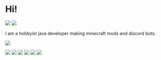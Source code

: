 # Hi!
[![](https://dcbadge.limes.pink/api/shield/135802962013454336?style=flat)](https://discord.gg/PGPWdRBQms)
[![](http://cf.way2muchnoise.eu/author/full_ErdbeerbaerLP_downloads.svg)](https://www.curseforge.com/members/erdbeerbaerlp/projects)


I am a hobbyist java developer making minecraft mods and discord bots.

![](https://github-readme-stats.vercel.app/api/top-langs/?username=ErdbeerbaerLP&theme=blue-green)



[![](https://github-readme-stats.vercel.app/api/pin/?username=ErdbeerbaerLP&repo=DiscordIntegration-Core&theme=transparent)](https://github.com/ErdbeerbaerLP/DiscordIntegration-Core)
[![](https://github-readme-stats.vercel.app/api/pin/?username=ErdbeerbaerLP&repo=DiscordIntegration-Forge&theme=transparent)](https://github.com/ErdbeerbaerLP/DiscordIntegration-Forge)
[![](https://github-readme-stats.vercel.app/api/pin/?username=ErdbeerbaerLP&repo=DiscordIntegration-Fabric&theme=transparent)](https://github.com/ErdbeerbaerLP/DiscordIntegration-Fabric)
[![](https://github-readme-stats.vercel.app/api/pin/?username=ErdbeerbaerLP&repo=DiscordIntegration-Spigot&theme=transparent)](https://github.com/ErdbeerbaerLP/DiscordIntegration-Spigot)
[![](https://github-readme-stats.vercel.app/api/pin/?username=ErdbeerbaerLP&repo=BluemapFrontiers&theme=transparent)](https://github.com/ErdbeerbaerLP/BluemapFrontiers)
[![](https://github-readme-stats.vercel.app/api/pin/?username=ErdbeerbaerLP&repo=vee-cord&theme=transparent)](https://github.com/ErdbeerbaerLP/vee-cord)

